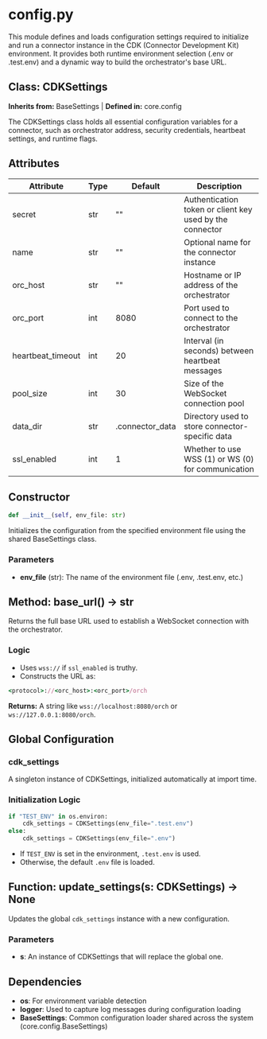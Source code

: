 # config.py

This module defines and loads configuration settings required to initialize and run a connector instance in the CDK (Connector Development Kit) environment. It provides both runtime environment selection (.env or .test.env) and a dynamic way to build the orchestrator's base URL.

## Class: CDKSettings

**Inherits from:** BaseSettings | **Defined in:** core.config

The CDKSettings class holds all essential configuration variables for a connector, such as orchestrator address, security credentials, heartbeat settings, and runtime flags.

## Attributes

| Attribute | Type | Default | Description |
|-----------|------|---------|-------------|
| secret | str | "" | Authentication token or client key used by the connector |
| name | str | "" | Optional name for the connector instance |
| orc_host | str | "" | Hostname or IP address of the orchestrator |
| orc_port | int | 8080 | Port used to connect to the orchestrator |
| heartbeat_timeout | int | 20 | Interval (in seconds) between heartbeat messages |
| pool_size | int | 30 | Size of the WebSocket connection pool |
| data_dir | str | .connector_data | Directory used to store connector-specific data |
| ssl_enabled | int | 1 | Whether to use WSS (1) or WS (0) for communication |

## Constructor

```python
def __init__(self, env_file: str)
```

Initializes the configuration from the specified environment file using the shared BaseSettings class.

### Parameters

- **env_file** (str): The name of the environment file (.env, .test.env, etc.)

## Method: base_url() -> str

Returns the full base URL used to establish a WebSocket connection with the orchestrator.

### Logic

- Uses `wss://` if `ssl_enabled` is truthy.
- Constructs the URL as:

```ruby
<protocol>://<orc_host>:<orc_port>/orch
```

**Returns:** A string like `wss://localhost:8080/orch` or `ws://127.0.0.1:8080/orch`.

## Global Configuration

### cdk_settings

A singleton instance of CDKSettings, initialized automatically at import time.

### Initialization Logic

```python
if "TEST_ENV" in os.environ:
    cdk_settings = CDKSettings(env_file=".test.env")
else:
    cdk_settings = CDKSettings(env_file=".env")
```

- If `TEST_ENV` is set in the environment, `.test.env` is used.
- Otherwise, the default `.env` file is loaded.

## Function: update_settings(s: CDKSettings) -> None

Updates the global `cdk_settings` instance with a new configuration.

### Parameters

- **s**: An instance of CDKSettings that will replace the global one.

## Dependencies

- **os**: For environment variable detection
- **logger**: Used to capture log messages during configuration loading
- **BaseSettings**: Common configuration loader shared across the system (core.config.BaseSettings)